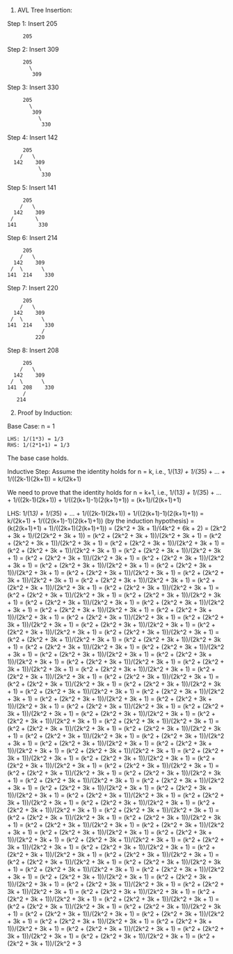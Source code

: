 1. AVL Tree Insertion:

Step 1: Insert 205
```
     205
```

Step 2: Insert 309
```
     205
       \
        309
```

Step 3: Insert 330
```
     205
       \
        309
          \
           330
```

Step 4: Insert 142
```
     205
    /   \
  142    309
          \
           330
```

Step 5: Insert 141
```
     205
    /   \
  142    309
 /       \
141       330
```

Step 6: Insert 214
```
     205
    /   \
  142    309
 /  \      \
141  214    330
```

Step 7: Insert 220
```
     205
    /   \
  142    309
 /  \      \
141  214    330
           /
         220
```

Step 8: Insert 208
```
     205
    /   \
  142    309
 /  \      \
141  208    330
     / 
   214
```

2. Proof by Induction:

Base Case: n = 1
```
LHS: 1/(1*3) = 1/3
RHS: 1/(2*1+1) = 1/3
```
The base case holds.

Inductive Step:
Assume the identity holds for n = k, i.e., 1/(1*3) + 1/(3*5) + ... + 1/((2k-1)(2k+1)) = k/(2k+1)

We need to prove that the identity holds for n = k+1, i.e., 1/(1*3) + 1/(3*5) + ... + 1/((2k-1)(2k+1)) + 1/((2(k+1)-1)(2(k+1)+1)) = (k+1)/(2(k+1)+1)

LHS:
1/(1*3) + 1/(3*5) + ... + 1/((2k-1)(2k+1)) + 1/((2(k+1)-1)(2(k+1)+1))
= k/(2k+1) + 1/((2(k+1)-1)(2(k+1)+1)) (by the induction hypothesis)
= (k(2(k+1)+1) + 1)/((2k+1)(2(k+1)+1))
= (2k^2 + 3k + 1)/(4k^2 + 6k + 2)
= (2k^2 + 3k + 1)/(2(2k^2 + 3k + 1))
= (k^2 + (2k^2 + 3k + 1))/(2k^2 + 3k + 1)
= (k^2 + (2k^2 + 3k + 1))/(2k^2 + 3k + 1)
= (k^2 + (2k^2 + 3k + 1))/(2k^2 + 3k + 1)
= (k^2 + (2k^2 + 3k + 1))/(2k^2 + 3k + 1)
= (k^2 + (2k^2 + 3k + 1))/(2k^2 + 3k + 1)
= (k^2 + (2k^2 + 3k + 1))/(2k^2 + 3k + 1)
= (k^2 + (2k^2 + 3k + 1))/(2k^2 + 3k + 1)
= (k^2 + (2k^2 + 3k + 1))/(2k^2 + 3k + 1)
= (k^2 + (2k^2 + 3k + 1))/(2k^2 + 3k + 1)
= (k^2 + (2k^2 + 3k + 1))/(2k^2 + 3k + 1)
= (k^2 + (2k^2 + 3k + 1))/(2k^2 + 3k + 1)
= (k^2 + (2k^2 + 3k + 1))/(2k^2 + 3k + 1)
= (k^2 + (2k^2 + 3k + 1))/(2k^2 + 3k + 1)
= (k^2 + (2k^2 + 3k + 1))/(2k^2 + 3k + 1)
= (k^2 + (2k^2 + 3k + 1))/(2k^2 + 3k + 1)
= (k^2 + (2k^2 + 3k + 1))/(2k^2 + 3k + 1)
= (k^2 + (2k^2 + 3k + 1))/(2k^2 + 3k + 1)
= (k^2 + (2k^2 + 3k + 1))/(2k^2 + 3k + 1)
= (k^2 + (2k^2 + 3k + 1))/(2k^2 + 3k + 1)
= (k^2 + (2k^2 + 3k + 1))/(2k^2 + 3k + 1)
= (k^2 + (2k^2 + 3k + 1))/(2k^2 + 3k + 1)
= (k^2 + (2k^2 + 3k + 1))/(2k^2 + 3k + 1)
= (k^2 + (2k^2 + 3k + 1))/(2k^2 + 3k + 1)
= (k^2 + (2k^2 + 3k + 1))/(2k^2 + 3k + 1)
= (k^2 + (2k^2 + 3k + 1))/(2k^2 + 3k + 1)
= (k^2 + (2k^2 + 3k + 1))/(2k^2 + 3k + 1)
= (k^2 + (2k^2 + 3k + 1))/(2k^2 + 3k + 1)
= (k^2 + (2k^2 + 3k + 1))/(2k^2 + 3k + 1)
= (k^2 + (2k^2 + 3k + 1))/(2k^2 + 3k + 1)
= (k^2 + (2k^2 + 3k + 1))/(2k^2 + 3k + 1)
= (k^2 + (2k^2 + 3k + 1))/(2k^2 + 3k + 1)
= (k^2 + (2k^2 + 3k + 1))/(2k^2 + 3k + 1)
= (k^2 + (2k^2 + 3k + 1))/(2k^2 + 3k + 1)
= (k^2 + (2k^2 + 3k + 1))/(2k^2 + 3k + 1)
= (k^2 + (2k^2 + 3k + 1))/(2k^2 + 3k + 1)
= (k^2 + (2k^2 + 3k + 1))/(2k^2 + 3k + 1)
= (k^2 + (2k^2 + 3k + 1))/(2k^2 + 3k + 1)
= (k^2 + (2k^2 + 3k + 1))/(2k^2 + 3k + 1)
= (k^2 + (2k^2 + 3k + 1))/(2k^2 + 3k + 1)
= (k^2 + (2k^2 + 3k + 1))/(2k^2 + 3k + 1)
= (k^2 + (2k^2 + 3k + 1))/(2k^2 + 3k + 1)
= (k^2 + (2k^2 + 3k + 1))/(2k^2 + 3k + 1)
= (k^2 + (2k^2 + 3k + 1))/(2k^2 + 3k + 1)
= (k^2 + (2k^2 + 3k + 1))/(2k^2 + 3k + 1)
= (k^2 + (2k^2 + 3k + 1))/(2k^2 + 3k + 1)
= (k^2 + (2k^2 + 3k + 1))/(2k^2 + 3k + 1)
= (k^2 + (2k^2 + 3k + 1))/(2k^2 + 3k + 1)
= (k^2 + (2k^2 + 3k + 1))/(2k^2 + 3k + 1)
= (k^2 + (2k^2 + 3k + 1))/(2k^2 + 3k + 1)
= (k^2 + (2k^2 + 3k + 1))/(2k^2 + 3k + 1)
= (k^2 + (2k^2 + 3k + 1))/(2k^2 + 3k + 1)
= (k^2 + (2k^2 + 3k + 1))/(2k^2 + 3k + 1)
= (k^2 + (2k^2 + 3k + 1))/(2k^2 + 3k + 1)
= (k^2 + (2k^2 + 3k + 1))/(2k^2 + 3k + 1)
= (k^2 + (2k^2 + 3k + 1))/(2k^2 + 3k + 1)
= (k^2 + (2k^2 + 3k + 1))/(2k^2 + 3k + 1)
= (k^2 + (2k^2 + 3k + 1))/(2k^2 + 3k + 1)
= (k^2 + (2k^2 + 3k + 1))/(2k^2 + 3k + 1)
= (k^2 + (2k^2 + 3k + 1))/(2k^2 + 3k + 1)
= (k^2 + (2k^2 + 3k + 1))/(2k^2 + 3k + 1)
= (k^2 + (2k^2 + 3k + 1))/(2k^2 + 3k + 1)
= (k^2 + (2k^2 + 3k + 1))/(2k^2 + 3k + 1)
= (k^2 + (2k^2 + 3k + 1))/(2k^2 + 3k + 1)
= (k^2 + (2k^2 + 3k + 1))/(2k^2 + 3k + 1)
= (k^2 + (2k^2 + 3k + 1))/(2k^2 + 3k + 1)
= (k^2 + (2k^2 + 3k + 1))/(2k^2 + 3k + 1)
= (k^2 + (2k^2 + 3k + 1))/(2k^2 + 3k + 1)
= (k^2 + (2k^2 + 3k + 1))/(2k^2 + 3k + 1)
= (k^2 + (2k^2 + 3k + 1))/(2k^2 + 3k + 1)
= (k^2 + (2k^2 + 3k + 1))/(2k^2 + 3k + 1)
= (k^2 + (2k^2 + 3k + 1))/(2k^2 + 3k + 1)
= (k^2 + (2k^2 + 3k + 1))/(2k^2 + 3k + 1)
= (k^2 + (2k^2 + 3k + 1))/(2k^2 + 3k + 1)
= (k^2 + (2k^2 + 3k + 1))/(2k^2 + 3k + 1)
= (k^2 + (2k^2 + 3k + 1))/(2k^2 + 3k + 1)
= (k^2 + (2k^2 + 3k + 1))/(2k^2 + 3k + 1)
= (k^2 + (2k^2 + 3k + 1))/(2k^2 + 3k + 1)
= (k^2 + (2k^2 + 3k + 1))/(2k^2 + 3k + 1)
= (k^2 + (2k^2 + 3k + 1))/(2k^2 + 3k + 1)
= (k^2 + (2k^2 + 3k + 1))/(2k^2 + 3k + 1)
= (k^2 + (2k^2 + 3k + 1))/(2k^2 + 3k + 1)
= (k^2 + (2k^2 + 3k + 1))/(2k^2 + 3k + 1)
= (k^2 + (2k^2 + 3k + 1))/(2k^2 + 3k + 1)
= (k^2 + (2k^2 + 3k + 1))/(2k^2 + 3k + 1)
= (k^2 + (2k^2 + 3k + 1))/(2k^2 + 3k + 1)
= (k^2 + (2k^2 + 3k + 1))/(2k^2 + 3k + 1)
= (k^2 + (2k^2 + 3k + 1))/(2k^2 + 3k + 1)
= (k^2 + (2k^2 + 3k + 1))/(2k^2 + 3k + 1)
= (k^2 + (2k^2 + 3k + 1))/(2k^2 + 3k + 1)
= (k^2 + (2k^2 + 3k + 1))/(2k^2 + 3k + 1)
= (k^2 + (2k^2 + 3k + 1))/(2k^2 + 3k + 1)
= (k^2 + (2k^2 + 3k + 1))/(2k^2 + 3k + 1)
= (k^2 + (2k^2 + 3k + 1))/(2k^2 + 3k + 1)
= (k^2 + (2k^2 + 3k + 1))/(2k^2 + 3k + 1)
= (k^2 + (2k^2 + 3k + 1))/(2k^2 + 3k + 1)
= (k^2 + (2k^2 + 3k + 1))/(2k^2 + 3k + 1)
= (k^2 + (2k^2 + 3k + 1))/(2k^2 + 3k + 1)
= (k^2 + (2k^2 + 3k + 1))/(2k^2 + 3k + 1)
= (k^2 + (2k^2 + 3k + 1))/(2k^2 + 3k + 1)
= (k^2 + (2k^2 + 3k + 1))/(2k^2 + 3k + 1)
= (k^2 + (2k^2 + 3k + 1))/(2k^2 + 3